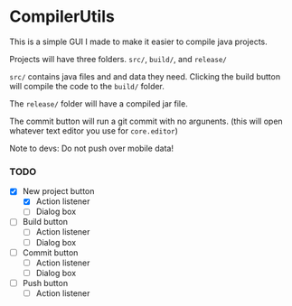 # CompilerUtils

This is a simple GUI I made to make it easier to 
compile java projects.

Projects will have three folders. 
`src/`, `build/`, and `release/`

`src/` contains java files and and data they need.
Clicking the build button will compile the code to the
`build/` folder. 

The `release/` folder will have a compiled jar file.

The commit button will run a git commit with no argunents.
(this will open whatever text editor you use for `core.editor`)

Note to devs:
Do not push over mobile data!

### TODO

- [x] New project button
	- [x] Action listener
	- [ ] Dialog box
- [ ] Build button
	- [ ] Action listener
	- [ ] Dialog box
- [ ] Commit button
	- [ ] Action listener
	- [ ] Dialog box
- [ ] Push button
	- [ ] Action listener
